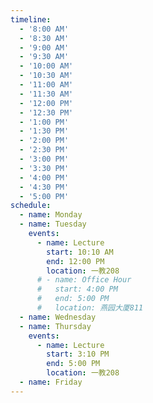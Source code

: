 ```yaml
---
timeline:
  - '8:00 AM'
  - '8:30 AM'
  - '9:00 AM'
  - '9:30 AM'
  - '10:00 AM'
  - '10:30 AM'
  - '11:00 AM'
  - '11:30 AM'
  - '12:00 PM'
  - '12:30 PM'
  - '1:00 PM'
  - '1:30 PM'
  - '2:00 PM'
  - '2:30 PM'
  - '3:00 PM'
  - '3:30 PM'
  - '4:00 PM'
  - '4:30 PM'
  - '5:00 PM'
schedule:
  - name: Monday
  - name: Tuesday
    events:
      - name: Lecture
        start: 10:10 AM
        end: 12:00 PM
        location: 一教208
      # - name: Office Hour
      #   start: 4:00 PM
      #   end: 5:00 PM
      #   location: 燕园大厦811
  - name: Wednesday
  - name: Thursday
    events:
      - name: Lecture
        start: 3:10 PM
        end: 5:00 PM
        location: 一教208
  - name: Friday
---
```

